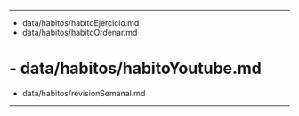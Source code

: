 ---
- data/habitos/habitoEjercicio.md
- data/habitos/habitoOrdenar.md
# - data/habitos/habitoYoutube.md
- data/habitos/revisionSemanal.md
---